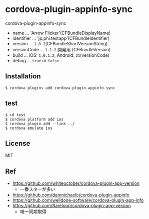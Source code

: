 # cordova-plugin-appinfo-sync
cordova-plugin-appinfo-sync

- name ... 'Arrow Flicker'(CFBundleDisplayName)
- identifier ... 'jp.phi.testapp'(CFBundleIdentifier)
- version ... `1.0.2`(CFBundleShortVersionString)
- versionCode ... `1.1.2` 開発用 (CFBundleVersion)
- build ... iOS: `1.0.1.2`, Android: `21`(versionCode)
- debug ... `true` or `false`

## Installation

```
$ cordova plugins add cordova-plugin-appinfo-sync
```

## test

```
$ cd test
$ cordova platform add ios
$ cordova plugin add --link ../
$ cordova emulate ios
```

## License

MIT


## Ref

- https://github.com/whiteoctober/cordova-plugin-app-version
  - 一番スターが多い
- https://github.com/danmichaelo/cordova-plugin-appinfo
- https://github.com/welldone-software/cordova-plugin-app-info
- https://github.com/Rareloop/cordova-plugin-app-version
  - 唯一同期取得

